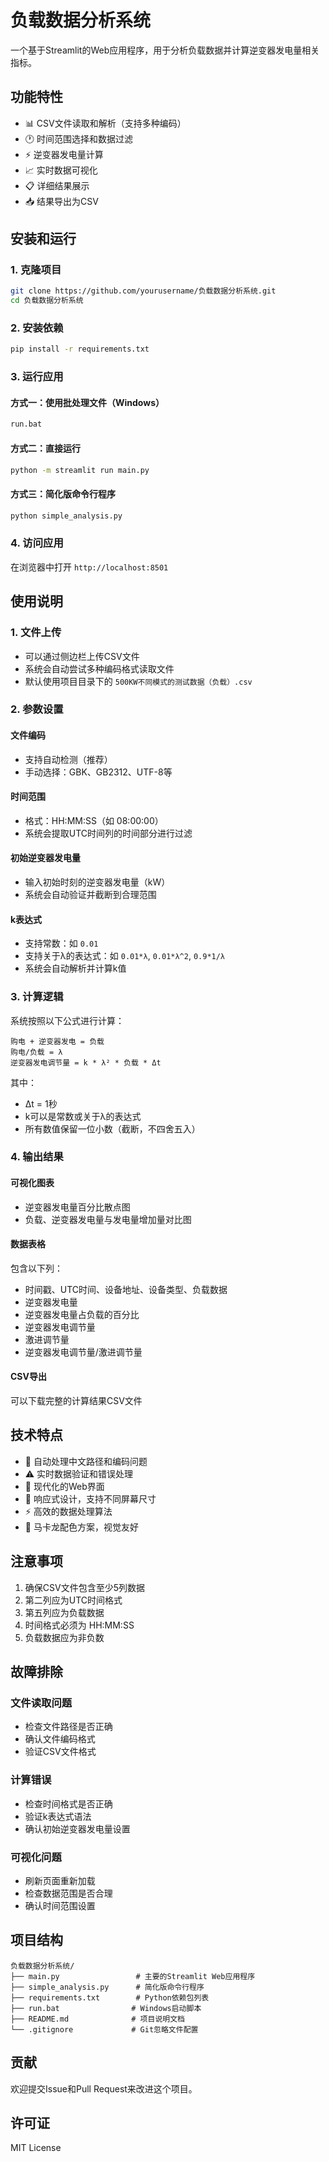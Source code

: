 # 负载数据分析系统

一个基于Streamlit的Web应用程序，用于分析负载数据并计算逆变器发电量相关指标。

## 功能特性

- 📊 CSV文件读取和解析（支持多种编码）
- 🕐 时间范围选择和数据过滤
- ⚡ 逆变器发电量计算
- 📈 实时数据可视化
- 📋 详细结果展示
- 📥 结果导出为CSV

## 安装和运行

### 1. 克隆项目

```bash
git clone https://github.com/yourusername/负载数据分析系统.git
cd 负载数据分析系统
```

### 2. 安装依赖

```bash
pip install -r requirements.txt
```

### 3. 运行应用

#### 方式一：使用批处理文件（Windows）
```bash
run.bat
```

#### 方式二：直接运行
```bash
python -m streamlit run main.py
```

#### 方式三：简化版命令行程序
```bash
python simple_analysis.py
```

### 4. 访问应用

在浏览器中打开 `http://localhost:8501`

## 使用说明

### 1. 文件上传
- 可以通过侧边栏上传CSV文件
- 系统会自动尝试多种编码格式读取文件
- 默认使用项目目录下的 `500KW不同模式的测试数据（负载）.csv`

### 2. 参数设置

#### 文件编码
- 支持自动检测（推荐）
- 手动选择：GBK、GB2312、UTF-8等

#### 时间范围
- 格式：HH:MM:SS（如 08:00:00）
- 系统会提取UTC时间列的时间部分进行过滤

#### 初始逆变器发电量
- 输入初始时刻的逆变器发电量（kW）
- 系统会自动验证并截断到合理范围

#### k表达式
- 支持常数：如 `0.01`
- 支持关于λ的表达式：如 `0.01*λ`, `0.01*λ^2`, `0.9*1/λ`
- 系统会自动解析并计算k值

### 3. 计算逻辑

系统按照以下公式进行计算：

```
购电 + 逆变器发电 = 负载
购电/负载 = λ
逆变器发电调节量 = k * λ² * 负载 * Δt
```

其中：
- Δt = 1秒
- k可以是常数或关于λ的表达式
- 所有数值保留一位小数（截断，不四舍五入）

### 4. 输出结果

#### 可视化图表
- 逆变器发电量百分比散点图
- 负载、逆变器发电量与发电量增加量对比图

#### 数据表格
包含以下列：
- 时间戳、UTC时间、设备地址、设备类型、负载数据
- 逆变器发电量
- 逆变器发电量占负载的百分比
- 逆变器发电调节量
- 激进调节量
- 逆变器发电调节量/激进调节量

#### CSV导出
可以下载完整的计算结果CSV文件

## 技术特点

- 🔧 自动处理中文路径和编码问题
- ⚠️ 实时数据验证和错误处理
- 🎨 现代化的Web界面
- 📱 响应式设计，支持不同屏幕尺寸
- ⚡ 高效的数据处理算法
- 🎨 马卡龙配色方案，视觉友好

## 注意事项

1. 确保CSV文件包含至少5列数据
2. 第二列应为UTC时间格式
3. 第五列应为负载数据
4. 时间格式必须为 HH:MM:SS
5. 负载数据应为非负数

## 故障排除

### 文件读取问题
- 检查文件路径是否正确
- 确认文件编码格式
- 验证CSV文件格式

### 计算错误
- 检查时间格式是否正确
- 验证k表达式语法
- 确认初始逆变器发电量设置

### 可视化问题
- 刷新页面重新加载
- 检查数据范围是否合理
- 确认时间范围设置

## 项目结构

```
负载数据分析系统/
├── main.py                 # 主要的Streamlit Web应用程序
├── simple_analysis.py      # 简化版命令行程序
├── requirements.txt        # Python依赖包列表
├── run.bat                # Windows启动脚本
├── README.md              # 项目说明文档
└── .gitignore             # Git忽略文件配置
```

## 贡献

欢迎提交Issue和Pull Request来改进这个项目。

## 许可证

MIT License